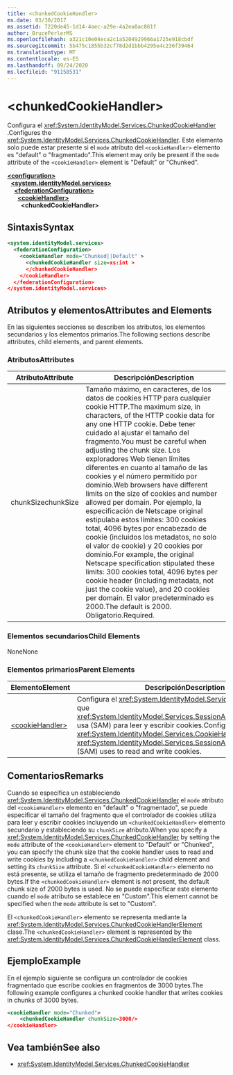 ```yaml
---
title: <chunkedCookieHandler>
ms.date: 03/30/2017
ms.assetid: 7220de45-1d14-4aec-a29e-4a2ea8ac861f
author: BrucePerlerMS
ms.openlocfilehash: a321c10e04eca2c1a5204929966a1725e918cbdf
ms.sourcegitcommit: 5b475c1855b32cf78d2d1bbb4295e4c236f39464
ms.translationtype: MT
ms.contentlocale: es-ES
ms.lasthandoff: 09/24/2020
ms.locfileid: "91158531"
---
```

# \<chunkedCookieHandler>

<span data-ttu-id="9b39d-101">Configura el <xref:System.IdentityModel.Services.ChunkedCookieHandler> .</span><span class="sxs-lookup"><span data-stu-id="9b39d-101">Configures the <xref:System.IdentityModel.Services.ChunkedCookieHandler>.</span></span> <span data-ttu-id="9b39d-102">Este elemento solo puede estar presente si el `mode` atributo del `<cookieHandler>` elemento es "default" o "fragmentado".</span><span class="sxs-lookup"><span data-stu-id="9b39d-102">This element may only be present if the `mode` attribute of the `<cookieHandler>` element is "Default" or "Chunked".</span></span>  
  
[**\<configuration>**](../configuration-element.md)\
&nbsp;&nbsp;[**\<system.identityModel.services>**](system-identitymodel-services.md)\
&nbsp;&nbsp;&nbsp;&nbsp;[**\<federationConfiguration>**](federationconfiguration.md)\
&nbsp;&nbsp;&nbsp;&nbsp;&nbsp;&nbsp;[**\<cookieHandler>**](cookiehandler.md)\
&nbsp;&nbsp;&nbsp;&nbsp;&nbsp;&nbsp;&nbsp;&nbsp;**\<chunkedCookieHandler>**  
  
## <a name="syntax"></a><span data-ttu-id="9b39d-103">Sintaxis</span><span class="sxs-lookup"><span data-stu-id="9b39d-103">Syntax</span></span>  
  
```xml  
<system.identityModel.services>  
  <federationConfiguration>  
    <cookieHandler mode="Chunked||Default" >  
      <chunkedCookieHandler size=xs:int >  
      </chunkedCookieHandler>  
    </cookieHandler>  
  </federationConfiguration>  
</system.identityModel.services>  
```  
  
## <a name="attributes-and-elements"></a><span data-ttu-id="9b39d-104">Atributos y elementos</span><span class="sxs-lookup"><span data-stu-id="9b39d-104">Attributes and Elements</span></span>  

 <span data-ttu-id="9b39d-105">En las siguientes secciones se describen los atributos, los elementos secundarios y los elementos primarios.</span><span class="sxs-lookup"><span data-stu-id="9b39d-105">The following sections describe attributes, child elements, and parent elements.</span></span>  
  
### <a name="attributes"></a><span data-ttu-id="9b39d-106">Atributos</span><span class="sxs-lookup"><span data-stu-id="9b39d-106">Attributes</span></span>  
  
|<span data-ttu-id="9b39d-107">Atributo</span><span class="sxs-lookup"><span data-stu-id="9b39d-107">Attribute</span></span>|<span data-ttu-id="9b39d-108">Descripción</span><span class="sxs-lookup"><span data-stu-id="9b39d-108">Description</span></span>|  
|---------------|-----------------|  
|<span data-ttu-id="9b39d-109">chunkSize</span><span class="sxs-lookup"><span data-stu-id="9b39d-109">chunkSize</span></span>|<span data-ttu-id="9b39d-110">Tamaño máximo, en caracteres, de los datos de cookies HTTP para cualquier cookie HTTP.</span><span class="sxs-lookup"><span data-stu-id="9b39d-110">The maximum size, in characters, of the HTTP cookie data for any one HTTP cookie.</span></span> <span data-ttu-id="9b39d-111">Debe tener cuidado al ajustar el tamaño del fragmento.</span><span class="sxs-lookup"><span data-stu-id="9b39d-111">You must be careful when adjusting the chunk size.</span></span> <span data-ttu-id="9b39d-112">Los exploradores Web tienen límites diferentes en cuanto al tamaño de las cookies y el número permitido por dominio.</span><span class="sxs-lookup"><span data-stu-id="9b39d-112">Web browsers have different limits on the size of cookies and number allowed per domain.</span></span> <span data-ttu-id="9b39d-113">Por ejemplo, la especificación de Netscape original estipulaba estos límites: 300 cookies total, 4096 bytes por encabezado de cookie (incluidos los metadatos, no solo el valor de cookie) y 20 cookies por dominio.</span><span class="sxs-lookup"><span data-stu-id="9b39d-113">For example, the original Netscape specification stipulated these limits: 300 cookies total, 4096 bytes per cookie header (including metadata, not just the cookie value), and 20 cookies per domain.</span></span> <span data-ttu-id="9b39d-114">El valor predeterminado es 2000.</span><span class="sxs-lookup"><span data-stu-id="9b39d-114">The default is 2000.</span></span> <span data-ttu-id="9b39d-115">Obligatorio.</span><span class="sxs-lookup"><span data-stu-id="9b39d-115">Required.</span></span>|  
  
### <a name="child-elements"></a><span data-ttu-id="9b39d-116">Elementos secundarios</span><span class="sxs-lookup"><span data-stu-id="9b39d-116">Child Elements</span></span>  

 <span data-ttu-id="9b39d-117">None</span><span class="sxs-lookup"><span data-stu-id="9b39d-117">None</span></span>  
  
### <a name="parent-elements"></a><span data-ttu-id="9b39d-118">Elementos primarios</span><span class="sxs-lookup"><span data-stu-id="9b39d-118">Parent Elements</span></span>  
  
|<span data-ttu-id="9b39d-119">Elemento</span><span class="sxs-lookup"><span data-stu-id="9b39d-119">Element</span></span>|<span data-ttu-id="9b39d-120">Descripción</span><span class="sxs-lookup"><span data-stu-id="9b39d-120">Description</span></span>|  
|-------------|-----------------|  
|[\<cookieHandler>](cookiehandler.md)|<span data-ttu-id="9b39d-121">Configura el <xref:System.IdentityModel.Services.CookieHandler> que <xref:System.IdentityModel.Services.SessionAuthenticationModule> usa (SAM) para leer y escribir cookies.</span><span class="sxs-lookup"><span data-stu-id="9b39d-121">Configures the <xref:System.IdentityModel.Services.CookieHandler> that the <xref:System.IdentityModel.Services.SessionAuthenticationModule> (SAM) uses to read and write cookies.</span></span>|  
  
## <a name="remarks"></a><span data-ttu-id="9b39d-122">Comentarios</span><span class="sxs-lookup"><span data-stu-id="9b39d-122">Remarks</span></span>  

 <span data-ttu-id="9b39d-123">Cuando se especifica un estableciendo <xref:System.IdentityModel.Services.ChunkedCookieHandler> el `mode` atributo del `<cookieHandler>` elemento en "default" o "fragmentado", se puede especificar el tamaño del fragmento que el controlador de cookies utiliza para leer y escribir cookies incluyendo un `<chunkedCookieHandler>` elemento secundario y estableciendo su `chunkSize` atributo.</span><span class="sxs-lookup"><span data-stu-id="9b39d-123">When you specify a <xref:System.IdentityModel.Services.ChunkedCookieHandler> by setting the `mode` attribute of the `<cookieHandler>` element to "Default" or "Chunked", you can specify the chunk size that the cookie handler uses to read and write cookies by including a `<chunkedCookieHandler>` child element and setting its `chunkSize` attribute.</span></span> <span data-ttu-id="9b39d-124">Si el `<chunkedCookieHandler>` elemento no está presente, se utiliza el tamaño de fragmento predeterminado de 2000 bytes.</span><span class="sxs-lookup"><span data-stu-id="9b39d-124">If the `<chunkedCookieHandler>` element is not present, the default chunk size of 2000 bytes is used.</span></span> <span data-ttu-id="9b39d-125">No se puede especificar este elemento cuando el `mode` atributo se establece en "Custom".</span><span class="sxs-lookup"><span data-stu-id="9b39d-125">This element cannot be specified when the `mode` attribute is set to "Custom".</span></span>  
  
 <span data-ttu-id="9b39d-126">El `<chunkedCookieHandler>` elemento se representa mediante la <xref:System.IdentityModel.Services.ChunkedCookieHandlerElement> clase.</span><span class="sxs-lookup"><span data-stu-id="9b39d-126">The `<chunkedCookieHandler>` element is represented by the <xref:System.IdentityModel.Services.ChunkedCookieHandlerElement> class.</span></span>  
  
## <a name="example"></a><span data-ttu-id="9b39d-127">Ejemplo</span><span class="sxs-lookup"><span data-stu-id="9b39d-127">Example</span></span>  

 <span data-ttu-id="9b39d-128">En el ejemplo siguiente se configura un controlador de cookies fragmentado que escribe cookies en fragmentos de 3000 bytes.</span><span class="sxs-lookup"><span data-stu-id="9b39d-128">The following example configures a chunked cookie handler that writes cookies in chunks of 3000 bytes.</span></span>  
  
```xml  
<cookieHandler mode="Chunked">  
    <chunkedCookieHandler chunkSize=3000/>  
</cookieHandler>  
```  
  
## <a name="see-also"></a><span data-ttu-id="9b39d-129">Vea también</span><span class="sxs-lookup"><span data-stu-id="9b39d-129">See also</span></span>

- <xref:System.IdentityModel.Services.ChunkedCookieHandler>
